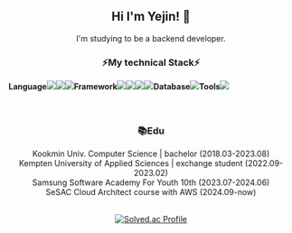 <div align="center">
  
## Hi I'm Yejin! 🐥
I'm studying to be a backend developer.

### ⚡My technical Stack⚡
<div style="display:flex; flex-direction:row;">
<h4 style="margin-top: 2px; margin-bottom: 2px;">Language</h4>
<img src="https://img.shields.io/badge/python-3776AB?style=flat-square&logo=python&logoColor=white"> 
<img src="https://img.shields.io/badge/JAVA-007396?style=flat-square&logo=OpenJDK&logoColor=white">
<img src="https://img.shields.io/badge/c++-00599C?style=flat-square&logo=cplusplus&logoColor=white"> 
<h4 style="margin-top: 2px; margin-bottom: 2px;">Framework</h4>
<img src="https://img.shields.io/badge/spring-6DB33F?style=flat-square&logo=spring&logoColor=white">
<img src="https://img.shields.io/badge/fastapi-009688?style=flat-square&logo=fastapi&logoColor=white">
<img src="https://img.shields.io/badge/flutter-02569B?style=flat-square&logo=flutter&logoColor=white"> 
<img src="https://img.shields.io/badge/django-092E20?style=flat-square&logo=django&logoColor=white"> 
<h4 style="margin-top: 2px; margin-bottom: 2px;">Database</h4>
<img src="https://img.shields.io/badge/MySQL-4479A1?style=flat-square&logo=MySQL&logoColor=white">
<h4 style="margin-top: 2px; margin-bottom: 2px;">Tools</h4>
<img src="https://img.shields.io/badge/git-F05032?style=flat-square&logo=git&logoColor=white">
</div>

<br>
<br>
  
### 📚Edu
Kookmin Univ. Computer Science | bachelor (2018.03-2023.08)
<br>
Kempten University of Applied Sciences | exchange student (2022.09-2023.02)
<br>
Samsung Software Academy For Youth 10th (2023.07-2024.06)
<br>
SeSAC Cloud Architect course with AWS (2024.09-now)
<br>
<br>

[![Solved.ac Profile](http://mazassumnida.wtf/api/v2/generate_badge?boj=im_agination)](https://solved.ac/im_agination/)



<!--
Here are some ideas to get you started:

- 🔭 I’m currently working on ...
- 🌱 I’m currently learning ...
- 👯 I’m looking to collaborate on ...
- 🤔 I’m looking for help with ...
- 💬 Ask me about ...
- 📫 How to reach me: ...
- 😄 Pronouns: ...
- ⚡ Fun fact: ...
-->
